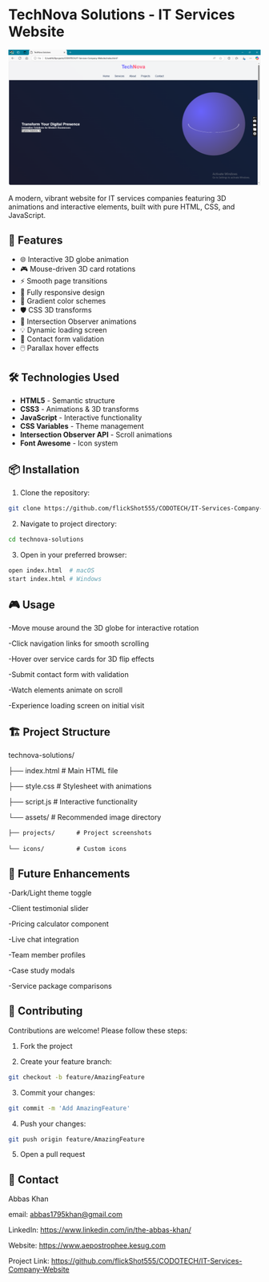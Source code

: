 # TechNova Solutions - IT Services Website

![TechNova Preview](page-preview.PNG)

A modern, vibrant website for IT services companies featuring 3D animations and interactive elements, built with pure HTML, CSS, and JavaScript.

## 🚀 Features

- 🌐 Interactive 3D globe animation
- 🎮 Mouse-driven 3D card rotations
- ⚡ Smooth page transitions
- 📱 Fully responsive design
- 🌈 Gradient color schemes
- 🛡️ CSS 3D transforms
- 📜 Intersection Observer animations
- 💡 Dynamic loading screen
- 📧 Contact form validation
- 🖱️ Parallax hover effects

## 🛠️ Technologies Used

- **HTML5** - Semantic structure
- **CSS3** - Animations & 3D transforms
- **JavaScript** - Interactive functionality
- **CSS Variables** - Theme management
- **Intersection Observer API** - Scroll animations
- **Font Awesome** - Icon system

## 📦 Installation

1. Clone the repository:
```bash
git clone https://github.com/flickShot555/CODOTECH/IT-Services-Company-Website.git
```

2. Navigate to project directory:
```bash
cd technova-solutions
```

3. Open in your preferred browser:
```bash
open index.html  # macOS
start index.html # Windows
```

## 🎮 Usage

-Move mouse around the 3D globe for interactive rotation

-Click navigation links for smooth scrolling

-Hover over service cards for 3D flip effects

-Submit contact form with validation

-Watch elements animate on scroll

-Experience loading screen on initial visit

## 🏗️ Project Structure

technova-solutions/

├── index.html         # Main HTML file

├── style.css          # Stylesheet with animations

├── script.js          # Interactive functionality

└── assets/            # Recommended image directory

    ├── projects/      # Project screenshots

    └── icons/         # Custom icons

## 🌟 Future Enhancements

-Dark/Light theme toggle

-Client testimonial slider

-Pricing calculator component

-Live chat integration

-Team member profiles

-Case study modals

-Service package comparisons

## 🤝 Contributing

Contributions are welcome! Please follow these steps:

1. Fork the project

2. Create your feature branch:
```bash
git checkout -b feature/AmazingFeature
```

3. Commit your changes:
```bash
git commit -m 'Add AmazingFeature'
```

4. Push your changes:
```bash
git push origin feature/AmazingFeature
```

5. Open a pull request

## 📧 Contact

Abbas Khan

email: abbas1795khan@gmail.com

LinkedIn: https://www.linkedin.com/in/the-abbas-khan/

Website: https://www.aepostrophee.kesug.com

Project Link: https://github.com/flickShot555/CODOTECH/IT-Services-Company-Website
